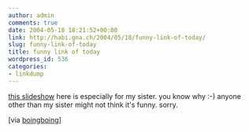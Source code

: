 ```yaml
---
author: admin
comments: true
date: 2004-05-18 18:21:52+00:00
link: http://habi.gna.ch/2004/05/18/funny-link-of-today/
slug: funny-link-of-today
title: funny link of today
wordpress_id: 536
categories:
- linkdump
---
```


[this slideshow](http://www.stbride.org/conference2002/ViceCards/ViceIndex.html) here is especially for my sister.
you know why :-)
anyone other than my sister might not think it's funny. sorry.

[via [boingboing](http://www.boingboing.net/2004/05/17/design_evolution_of_.html)]
